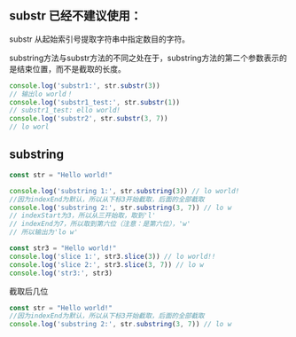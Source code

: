 ## substr 已经不建议使用：
substr 从起始索引号提取字符串中指定数目的字符。

 substring方法与substr方法的不同之处在于，substring方法的第二个参数表示的是结束位置，而不是截取的长度。

```js
console.log('substr1:', str.substr(3))
// 输出lo world！
console.log('substr1_test:', str.substr(1))
// substr1_test: ello world!
console.log('substr2', str.substr(3, 7))
// lo worl
```

## substring
```js
const str = "Hello world!"

console.log('substring 1:', str.substring(3)) // lo world!
//因为indexEnd为默认，所以从下标3开始截取，后面的全部截取
console.log('substring 2:', str.substring(3, 7)) // lo w
// indexStart为3，所以从三开始取，取到'l'
// indexEnd为7，所以取到第六位（注意：是第六位），'w'
// 所以输出为'lo w'
```

```js
const str3 = "Hello world!"
console.log('slice 1:', str3.slice(3)) // lo world!!
console.log('slice 2:', str3.slice(3, 7)) // lo w
console.log('str3:', str3)
```

截取后几位
```js
const str = "Hello world!"
//因为indexEnd为默认，所以从下标3开始截取，后面的全部截取
console.log('substring 2:', str.substring(3, 7)) // lo w
```